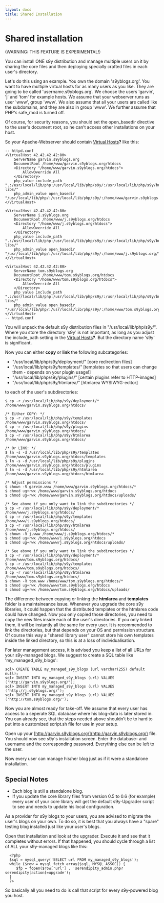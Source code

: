 ```yaml
---
layout: docs
title: Shared Installation
---
```


# Shared installation

(WARNING: THIS FEATURE IS EXPERIMENTAL!)

You can install ONE s9y distribution and manage multiple users on it by sharing the core files and then deploying specially crafted files in each user's directory.

Let's do this using an example. You own the domain 's9yblogs.org'. You want to have multiple virtual hosts for as many users as you like. They are going to be called 'username.s9yblogs.org'. We choose the users 'garvin', 'j' and 'tom' for example hosts. We assume that your webserver runs as user 'www', group 'www'. We also assume that all your users are called like the subdomains, and they are also in group 'www'. We further assume that PHP's safe\_mod is turned off.

Of course, for security reasons, you should set the open\_basedir directive to the user's document root, so he can't access other installations on your host.

So your Apache-Webserver should contain [Virtual Hosts](/index.php?cmd=newdoc&newdocname=Virtual+Hosts&node=35&refnode=41)**?** like this:
```
-- httpd.conf
<VirtualHost 42.42.42.42:80>
    ServerName garvin.s9yblogs.org
    DocumentRoot /home/www/garvin.s9yblogs.org/htdocs
    <Directory "/home/www/garvin.s9yblogs.org/htdocs">
        AllowOverride All
    </Directory>
    php_value include_path ".:/usr/local/lib/php:/usr/local/lib/php/s9y/:/usr/local/lib/php/s9y/bundled-libs/"
    php_admin_value open_basedir "/usr/local/lib/php/:/usr/local/lib/php/s9y/:/home/www/garvin.s9yblogs.org/"
</VirtualHost>

<VirtualHost 42.42.42.42:80>
    ServerName j.s9yblogs.org
    DocumentRoot /home/www/j.s9yblogs.org/htdocs
    <Directory "/home/www/j.s9yblogs.org/htdocs">
        AllowOverride All
    </Directory>
    php_value include_path ".:/usr/local/lib/php:/usr/local/lib/php/s9y/:/usr/local/lib/php/s9y/bundled-libs/"
    php_admin_value open_basedir "/usr/local/lib/php/:/usr/local/lib/php/s9y/:/home/www/j.s9yblogs.org/"
</VirtualHost>

<VirtualHost 42.42.42.42:80>
    ServerName tom.s9yblogs.org
    DocumentRoot /home/www/tom.s9yblogs.org/htdocs
    <Directory "/home/www/tom.s9yblogs.org/htdocs">
        AllowOverride All
    </Directory>
    php_value include_path ".:/usr/local/lib/php:/usr/local/lib/php/s9y/:/usr/local/lib/php/s9y/bundled-libs/"
    php_admin_value open_basedir "/usr/local/lib/php/:/usr/local/lib/php/s9y/:/home/www/tom.s9yblogs.org/"
</VirtualHost>
-- httpd.conf
```

You will unpack the default s9y distribution files in "/usr/local/lib/php/s9y/". Where you store the directory 's9y' is not important, as long as you adjust the include\_path setting in the [Virtual Hosts](/index.php?cmd=newdoc&newdocname=Virtual+Hosts&node=35&refnode=41)**?**. But the directory name 's9y' is significant.

Now you can either **copy** or **link** the following subcategories:

* "/usr/local/lib/php/s9y/deployment/" [core redirection files]
* "/usr/local/lib/php/s9y/templates/" [templates so that users can change them - depends on your plugin usage!]
* "/usr/local/lib/php/s9y/plugins/" [certain plugins refer to HTTP-images]
* "/usr/local/lib/php/s9y/htmlarea/" [htmlarea WYSIWYG-editor]

to each of the user's subdirectories:

```
$ cp -r /usr/local/lib/php/s9y/deployment/* /home/www/garvin.s9yblogs.org/htdocs/

/* Either COPY: */
$ cp -r /usr/local/lib/php/s9y/templates /home/www/garvin.s9yblogs.org/htdocs/
$ cp -r /usr/local/lib/php/s9y/plugins /home/www/garvin.s9yblogs.org/htdocs/
$ cp -r /usr/local/lib/php/s9y/htmlarea /home/www/garvin.s9yblogs.org/htdocs/

/* Or LINK: */
$ ln -s -d /usr/local/lib/php/s9y/templates /home/www/garvin.s9yblogs.org/htdocs/templates
$ ln -s -d /usr/local/lib/php/s9y/plugins /home/www/garvin.s9yblogs.org/htdocs/plugins
$ ln -s -d /usr/local/lib/php/s9y/htmlarea /home/www/garvin.s9yblogs.org/htdocs/htmlarea

/* Adjust permissions */
$ chown -R garvin.www /home/www/garvin.s9yblogs.org/htdocs/*
$ chmod ug+rwx /home/www/garvin.s9yblogs.org/htdocs
$ chmod ug+rwx /home/www/garvin.s9yblogs.org/htdocs/uploads/

/* See above if you only want to link the subdirectories */
$ cp -r /usr/local/lib/php/s9y/deployment/* /home/www/j.s9yblogs.org/htdocs/
$ cp -r /usr/local/lib/php/s9y/templates /home/www/j.s9yblogs.org/htdocs/
$ cp -r /usr/local/lib/php/s9y/htmlarea /home/www/j.s9yblogs.org/htdocs/
$ chown -R j.www /home/www/j.s9yblogs.org/htdocs/*
$ chmod ug+rwx /home/www/j.s9yblogs.org/htdocs
$ chmod ug+rwx /home/www/j.s9yblogs.org/htdocs/uploads/

/* See above if you only want to link the subdirectories */
$ cp -r /usr/local/lib/php/s9y/deployment/* /home/www/tom.s9yblogs.org/htdocs/
$ cp -r /usr/local/lib/php/s9y/templates /home/www/tom.s9yblogs.org/htdocs/
$ cp -r /usr/local/lib/php/s9y/htmlarea /home/www/tom.s9yblogs.org/htdocs/
$ chown -R tom.www /home/www/tom.s9yblogs.org/htdocs/*
$ chmod ug+rwx /home/www/tom.s9yblogs.org/htdocs
$ chmod ug+rwx /home/www/tom.s9yblogs.org/htdocs/uploads/
```

The difference between copying or linking the **htmlarea** and **templates** folder is a maintaineance issue. Whenever you upgrade the core s9y libraries, it could happen that the distributed templates or the htmlarea code could have changed. Now you only copied those directories, you need to copy the new files inside each of the user's directories. If you only linked them, it will be instantly all the same for every user. It is recommended to link the directories, but that depends on your OS and permission structure. Of course this way a "shared library user" cannot store his own templates inside the linked directory, so this is at a loss of individualisation.

For later management access, it is advised you keep a list of all URLs for your s9y-managed blogs. We suggest to create a SQL table like 'my\_managed\_s9y\_blogs':

```
sql> CREATE TABLE my_managed_s9y_blogs (url varchar(255) default null);
sql> INSERT INTO my_managed_s9y_blogs (url) VALUES ('http://garvin.s9yblogs.org/');
sql> INSERT INTO my_managed_s9y_blogs (url) VALUES ('http://j.s9yblogs.org/');
sql> INSERT INTO my_managed_s9y_blogs (url) VALUES ('http://tom.s9yblogs.org/');
```

Now you are almost ready for take-off. We assume that every user has access to a seperate SQL database where his blog-data is later stored in. You can already see, that the steps needed above shouldn't be to hard to put into a customized script.sh file for use in your setup.

Open up your [http://garvin.s9yblogs.org/](http://garvin.s9yblogs.org/) file. You should now see s9y's installation screen. Enter the database- and username and the corresponding password. Everything else can be left to the user.

Now every user can manage his/her blog just as if it were a standalone installation.

## Special Notes

* Each blog is still a standalone blog.
* If you update the core library files from version 0.5 to 0.6 (for example) every user of your core library will get the default s9y-Upgrader script to see and needs to update his local configuration.

As a provider for s9y blogs to your users, you are advised to migrate the user's blogs on your own. To do so, it is best that you always have a "spare" testing blog installed just like your user's blogs.

Open that installation and look at the upgrader. Execute it and see that it completes without errors. If that happened, you should cycle through a list of ALL your s9y-managed blogs like this:

```
  <?php
  $sql = mysql_query('SELECT url FROM my_managed_s9y_blogs');
  while ($row = mysql_fetch_array($sql, MYSQL_ASSOC)) {
     $fp = fopen($row['url'] . 'serendipity_admin.php?serendipity[action]=upgrade');
  }
  ?>
```

So basically all you need to do is call that script for every s9y-powered blog you host.